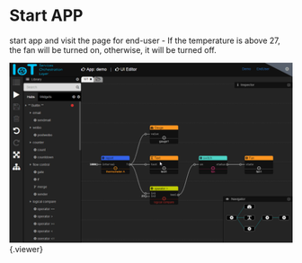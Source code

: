 # Start APP
  start app and visit the page for end-user
     - If the temperature is above 27, the fan will be turned on, otherwise, it will be turned off.

![](./doc/pic/end_user.gif){.viewer}
